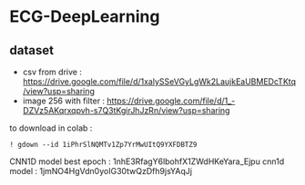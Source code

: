 # ECG-DeepLearning


## dataset 

 - csv from drive : https://drive.google.com/file/d/1xalySSeVGyLgWk2LaujkEaUBMEDcTKtq/view?usp=sharing
 - image 256 with filter : https://drive.google.com/file/d/1_-DZVz5AKqrxqpvh-s7Q3tKgirJhJzRn/view?usp=sharing


to download in colab : 

    ! gdown --id 1iPhrSlNQMTv1Zp7YrMwUItQ9YXFDBTZ9


CNN1D model best epoch : 1nhE3RfagY6lbohfX1ZWdHKeYara_Ejpu
cnn1d model : 1jmNO4HgVdn0yoIG30twQzDfh9jsYAqJj
